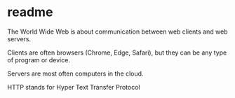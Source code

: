 # readme
The World Wide Web is about communication between web clients and web servers.

Clients are often browsers (Chrome, Edge, Safari), but they can be any type of program or device.

Servers are most often computers in the cloud.


HTTP stands for Hyper Text Transfer Protocol
